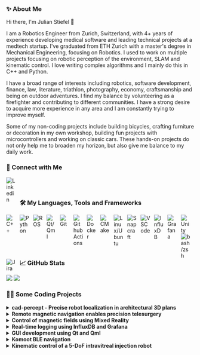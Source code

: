 ### ✨ About Me

Hi there, I'm Julian Stiefel 👋

I am a Robotics Engineer from Zurich, Switzerland, with 4+ years of experience developing medical software and leading technical projects at a medtech startup. I've graduated from ETH Zurich with a master's degree in Mechanical Engineering, focusing on Robotics. I used to work on multiple projects focusing on robotic perception of the environment, SLAM and kinematic control. I love writing complex algorithms and I mainly do this in C++ and Python.

I have a broad range of interests including robotics, software development, finance, law, literature, triathlon, photography, economy, craftsmanship and being on outdoor adventures. I find my balance by volunteering as a firefighter and contributing to different communities. I have a strong desire to acquire more experience in any area and I am constantly trying to improve myself.

Some of my non-coding projects include building bicycles, crafting furniture or decoration in my own workshop, building fun projects with microcontrollers and working on classic cars. These hands-on projects do not only help me to broaden my horizon, but also give me balance to my daily work.

### 🔗 Connect with Me

[<img align="left" alt="Linkedin" width="26px" src="https://cdn.simpleicons.org/linkedin/black/white" style="padding-right:10px;" />](https://www.linkedin.com/in/julianstiefel/)  

<br />
<br />

### 🛠️ My Languages, Tools and Frameworks

<a href="#"><img align="left" alt="C++" title="C++" width="26px" src="https://cdn.jsdelivr.net/gh/devicons/devicon@2.16.0/icons/cplusplus/cplusplus-original.svg" style="padding-right:10px;" /></a>
<a href="#"><img align="left" alt="Python" title="Python" width="26px" src="https://cdn.jsdelivr.net/gh/devicons/devicon@2.16.0/icons/python/python-original.svg" style="padding-right:10px;" /></a>
<a href="#"><img align="left" alt="ROS" title="ROS" width="26px" src="https://cdn.simpleicons.org/ros/black/white" style="padding-right:10px;" /></a>
<a href="#"><img align="left" alt="Qt/Qml" title="Qt/Qml" width="26px" src="https://cdn.jsdelivr.net/gh/devicons/devicon@2.16.0/icons/qt/qt-original.svg" style="padding-right:10px;" /></a>
<a href="#"><img align="left" alt="Git" title="Git" width="26px" src="https://cdn.jsdelivr.net/gh/devicons/devicon@2.16.0/icons/git/git-original.svg" style="padding-right:10px;" /></a>
<a href="#"><img align="left" alt="Github Actions" title="Github Actions" width="26px" src="https://cdn.jsdelivr.net/gh/devicons/devicon@2.16.0/icons/githubactions/githubactions-original.svg" style="padding-right:10px;" /></a>
<a href="#"><img align="left" alt="Docker" title="Docker" width="26px" src="https://cdn.jsdelivr.net/gh/devicons/devicon@2.16.0/icons/docker/docker-plain.svg" style="padding-right:10px;" /></a>
<a href="#"><img align="left" alt="CMake" title="CMake" width="26px" src="https://cdn.jsdelivr.net/gh/devicons/devicon@2.16.0/icons/cmake/cmake-original.svg" style="padding-right:10px;" /></a>
<a href="#"><img align="left" alt="Linux/Ubuntu" title="Linux/Ubuntu" width="26px" src="https://cdn.jsdelivr.net/gh/devicons/devicon@2.16.0/icons/linux/linux-original.svg" style="padding-right:10px;" /></a>
<a href="#"><img align="left" alt="Snapcraft" title="Snapcraft" width="26px" src="https://cdn.simpleicons.org/snapcraft/black/white" style="padding-right:10px;" /></a>
<a href="#"><img align="left" alt="VSCode" title="VSCode" width="26px" src="https://cdn.jsdelivr.net/gh/devicons/devicon@2.16.0/icons/vscode/vscode-original.svg" style="padding-right:10px;" /></a>
<a href="#"><img align="left" alt="InfluxDB" title="InfluxDB" width="26px" src="https://cdn.simpleicons.org/influxdb/black/white" style="padding-right:10px;" /></a>
<a href="#"><img align="left" alt="Grafana" title="Grafana" width="26px" src="https://cdn.jsdelivr.net/gh/devicons/devicon@2.16.0/icons/grafana/grafana-original.svg" style="padding-right:10px;" /></a>
<a href="#"><img align="left" alt="Unity" title="Unity" width="26px" src="https://cdn.jsdelivr.net/gh/devicons/devicon@2.16.0/icons/unity/unity-original.svg" style="padding-right:10px;" /></a>
<a href="#"><img align="left" alt="bash/zsh" title="bash/zsh" width="26px" src="https://cdn.simpleicons.org/gnubash/black/white" style="padding-right:10px;" />
<a href="#"><img align="left" alt="Jira" title="Jira" width="26px" src="https://cdn.jsdelivr.net/gh/devicons/devicon@2.16.0/icons/jira/jira-original.svg" style="padding-right:10px;" /></a>

<br />
<br />

### 📈 GitHub Stats

<picture>
  <source media="(prefers-color-scheme: dark)" srcset="https://github-readme-stats-bice-nine-94.vercel.app/api?username=jstiefel&show=reviews&show_icons=true&theme=synthwave&hide_border=true&rank_icon=percentile&hide_rank=true&include_all_commits=true" />
  <source media="(prefers-color-scheme: light), (prefers-color-scheme: no-preference)" srcset="https://github-readme-stats-bice-nine-94.vercel.app/api?username=jstiefel&show=reviews&show_icons=true&theme=default&hide_border=false&rank_icon=percentile&hide_rank=true&include_all_commits=true" />
  <img height=200 src="https://github-readme-stats-bice-nine-94.vercel.app/api?username=jstiefel&show=reviews&show_icons=true&theme=default&hide_border=false&rank_icon=percentile&hide_rank=true&include_all_commits=true" />
</picture>

<picture>
  <source media="(prefers-color-scheme: dark)" srcset="https://github-readme-stats-bice-nine-94.vercel.app/api/top-langs/?username=jstiefel&size_weight=0.5&count_weight=0.5&langs_count=6&theme=synthwave&hide_border=true&layout=compact&hide=jupyter%20notebook" />
  <source media="(prefers-color-scheme: light), (prefers-color-scheme: no-preference)" srcset="https://github-readme-stats-bice-nine-94.vercel.app/api/top-langs/?username=jstiefel&size_weight=0.5&count_weight=0.5&langs_count=6&theme=default&hide_border=false&layout=compact&hide=jupyter%20notebook" />
  <img height=200 src="https://github-readme-stats-bice-nine-94.vercel.app/api/top-langs/?username=jstiefel&size_weight=0.5&count_weight=0.5&langs_count=6&theme=default&hide_border=false&layout=compact&hide=jupyter%20notebook" />
</picture>

### 👨‍💻 Some Coding Projects 

<details>
  <summary><b>cad-percept - Precise robot localization in architectural 3D plans</b></summary>
  <br />
  I contributed to this project by implementing algorithms for precise robot localization (SLAM) in inaccurate building models and the detection of building deviations between real-time data and mesh models. The pipeline uses the available 3D LiDAR point cloud data of a mobile robotic platform. The new method consistently outperforms the traditional ICP-based alignment, reducing localization errors by at least 30%.
  <br />
  <br />
  Special thanks goes to my talented supervisors @gawela and @hermannsblum for sharing their knowledge!
  <br />
  <br />

  [![cad-percept](https://img.shields.io/badge/cad--percept-green?style=for-the-badge&logo=github)](https://github.com/ethz-asl/cad-percept)
  [![Publication](https://img.shields.io/badge/Publication-green?style=for-the-badge)](https://www.iaarc.org/publications/fulltext/100%20ISARC%202021%20Paper134.pdf)

  <a href="#"><img src="assets/mt.jpg" width="600" /></a>
  <br />
  <br />
</details>

<details>
  <summary><b>Remote magnetic navigation enables precision telesurgery</b></summary>
  <br />
  At Nanoflex Robotics AG, I implemented and maintained the software stack and algorithms to control magnetic devices following ISO 13485 for the treatment of ischemic stroke. Recently, I was working on a field study to allow a surgeon to remotely control our system from any place in the world. I added the necessary features for remote control, data and video transmission using our pre-clinical system. The technology was successfully tested in a study executed together with the Mayo Clinic in Phoenix over a distance of more than 9000 km. A Round-Trip-Time of less than 200 ms was reached.
  <br />
  <br />

  [![Publication](https://img.shields.io/badge/Publication-green?style=for-the-badge)](https://www.science.org/doi/10.1126/scirobotics.ado3187)
</details>

<details>
  <summary><b>Control of magnetic fields using Mixed Reality</b></summary>
  <br />
  With the release of the HoloLens 2, we had the idea to visualize magnetic fields and control our magnetic field generator using Mixed Reality. I implemented an application using Unity and MRTK. The application was then connected to our existing ROS framework and used with the HoloLens 2.
  <br />
  <br />
  <a href="#"><img src="assets/mr.jpg" width="600" /></a>
  <br />
  <br />
</details>

<details>
  <summary><b>Real-time logging using InfluxDB and Grafana</b></summary>
  <br />
  Industrial devices usually collect a large amount of sensor data. For critical remote infrastructure, this data should be monitored in real-time to react to issues before they lead to damage. In this project, I implemented a C++ hardware data logger. The data is sent to the real-time, time-series database InfluxDB. The data is then visualized in a Grafana dashboard.
  <br />
  <br />
  <a href="#"><img src="assets/grafana.jpg" width="600" /></a>
  <br />
  <br />
</details>

<details>
  <summary><b>GUI development using Qt and Qml</b></summary>
  <br />
  Although I'm not a user interface designer, I always enjoy creating a GUI once in a while. I designed and developed multiple GUIs for data collection and visualization, but also for device control. I usually use Qt and Qml to separate the design from the backend. In the case shown below, I used Snappy Ubuntu Core and released the complete software as a snap package for the embedded system.
  <br />
  <br />
  <a href="#"><img src="assets/qtqml.jpg" width="600" /></a>
  <br />
  <br />
</details>

<details>
  <summary><b>Komoot BLE navigation</b></summary>
  <br />
  The goal of this fun project was to create an inexpensive turn-by-turn-navigation device based on an ESP32 and Komoot's BLE Connect API. Back in 2018, navigation devices for cycling were sparse and expensive.
  <br />
  <br />

  [![esp32_komoot_ble](https://img.shields.io/badge/esp32__komoot__ble-green?style=for-the-badge&logo=github)](https://github.com/jstiefel/esp32_komoot_ble)

  <a href="#"><img src="assets/ble.jpg" width="600" /></a>
  <br />
  <br />
</details>

<details>
  <summary><b>Kinematic control of a 5-DoF intravitreal injection robot</b></summary>
  <br />
  For the startup Ophthorobotics AG, I developed the necessary software and electronics for the kinematic control of their five degree of freedom eye injection robot. As part of this project, I developed several device driver libraries, e.g. for Thorlabs and Maxon. I used inverse kinematics computations to control the end-effector and created a Qt GUI for easier user interaction.
  <br />
  <br />
</details>
